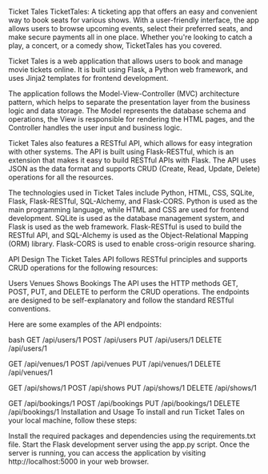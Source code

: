 Ticket Tales
TicketTales: A ticketing app that offers an easy and convenient way to book seats for various shows. With a user-friendly interface, the app allows users to browse upcoming events, select their preferred seats, and make secure payments all in one place. Whether you're looking to catch a play, a concert, or a comedy show, TicketTales has you covered.

Ticket Tales is a web application that allows users to book and manage movie tickets online. It is built using Flask, a Python web framework, and uses Jinja2 templates for frontend development.

The application follows the Model-View-Controller (MVC) architecture pattern, which helps to separate the presentation layer from the business logic and data storage. The Model represents the database schema and operations, the View is responsible for rendering the HTML pages, and the Controller handles the user input and business logic.

Ticket Tales also features a RESTful API, which allows for easy integration with other systems. The API is built using Flask-RESTful, which is an extension that makes it easy to build RESTful APIs with Flask. The API uses JSON as the data format and supports CRUD (Create, Read, Update, Delete) operations for all the resources.

The technologies used in Ticket Tales include Python, HTML, CSS, SQLite, Flask, Flask-RESTful, SQL-Alchemy, and Flask-CORS. Python is used as the main programming language, while HTML and CSS are used for frontend development. SQLite is used as the database management system, and Flask is used as the web framework. Flask-RESTful is used to build the RESTful API, and SQL-Alchemy is used as the Object-Relational Mapping (ORM) library. Flask-CORS is used to enable cross-origin resource sharing.

API Design
The Ticket Tales API follows RESTful principles and supports CRUD operations for the following resources:

Users
Venues
Shows
Bookings
The API uses the HTTP methods GET, POST, PUT, and DELETE to perform the CRUD operations. The endpoints are designed to be self-explanatory and follow the standard RESTful conventions.

Here are some examples of the API endpoints:

bash
GET /api/users/1
POST /api/users
PUT /api/users/1
DELETE /api/users/1

GET /api/venues/1
POST /api/venues
PUT /api/venues/1
DELETE /api/venues/1

GET /api/shows/1
POST /api/shows
PUT /api/shows/1
DELETE /api/shows/1

GET /api/bookings/1
POST /api/bookings
PUT /api/bookings/1
DELETE /api/bookings/1
Installation and Usage
To install and run Ticket Tales on your local machine, follow these steps:


Install the required packages and dependencies using the requirements.txt file.
Start the Flask development server using the app.py script.
Once the server is running, you can access the application by visiting http://localhost:5000 in your web browser.
